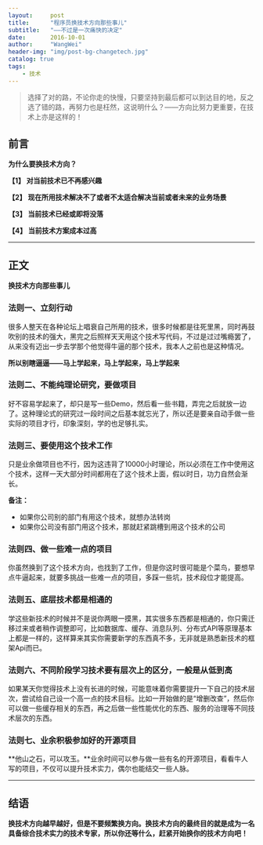 ```yaml
---
layout:     post
title:      "程序员换技术方向那些事儿"
subtitle:   "——不过是一次痛快的决定"
date:       2016-10-01
author:     "WangWei"
header-img: "img/post-bg-changetech.jpg"
catalog: true
tags:
    - 技术
---
```



> 选择了对的路，不论你走的快慢，只要坚持到最后都可以到达目的地，反之选了错的路，再努力也是枉然，这说明什么？——方向比努力更重要，在技术上亦是这样的！

## 前言

**为什么要换技术方向？**

**【1】 对当前技术已不再感兴趣**

**【2】 现在所用技术解决不了或者不太适合解决当前或者未来的业务场景**

**【3】 当前技术已经或即将没落**

**【4】 当前技术方案成本过高**

---

## 正文

**换技术方向那些事儿**

### 法则一、立刻行动

很多人整天在各种论坛上唱衰自己所用的技术，很多时候都是往死里黑，同时再鼓吹别的技术的强大，黑完之后照样天天用这个技术写代码，不过是过过嘴瘾罢了，从来没有迈出一步去学那个他觉得牛逼的那个技术，我本人之前也是这种情况。

**所以别瞎逼逼——马上学起来，马上学起来，马上学起来**

### 法则二、不能纯理论研究，要做项目

好不容易学起来了，却只是写一些Demo，然后看一些书籍，弄完之后就放一边了。这种理论式的研究过一段时间之后基本就忘光了，所以还是要亲自动手做一些实际的项目才行，印象深刻，学的也足够扎实。

### 法则三、要使用这个技术工作

只是业余做项目也不行，因为这违背了10000小时理论，所以必须在工作中使用这个技术，这样一天大部分时间都用在了这个技术上面，假以时日，功力自然会渐长。

**备注：**

* 如果你公司别的部门有用这个技术，就想办法转岗
* 如果你公司没有部门用这个技术，那就赶紧跳槽到用这个技术的公司

### 法则四、做一些难一点的项目

你虽然换到了这个技术方向，也找到了工作，但是你这时很可能是个菜鸟，要想早点牛逼起来，就要多挑战一些难一点的项目，多踩一些坑，技术段位才能提高。

### 法则五、底层技术都是相通的

学这些新技术的时候并不是说你两眼一摸黑，其实很多东西都是相通的，你只需迁移过来或者稍作调整即可，比如数据库、缓存、消息队列、分布式API等原理基本上都是一样的，这样算来其实你需要新学的东西真不多，无非就是熟悉新技术的框架Api而已。

### 法则六、不同阶段学习技术要有层次上的区分，一般是从低到高

如果某天你觉得技术上没有长进的时候，可能意味着你需要提升一下自己的技术层次，尝试给自己设一个高一点的技术目标。比如一开始做的是“增删改查”，然后你可以做一些缓存相关的东西，再之后做一些性能优化的东西、服务的治理等不同技术层次的东西。

### 法则七、业余积极参加好的开源项目

**他山之石，可以攻玉。**业余时间可以参与做一些有名的开源项目，看看牛人写的项目，不仅可以提升技术实力，偶尔也能结交一些人脉。

---

## 结语

**换技术方向越早越好，但是不要频繁换方向。换技术方向的最终目的就是成为一名具备综合技术实力的技术专家，所以你还等什么，赶紧开始换你的技术方向吧！**
